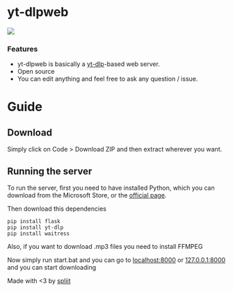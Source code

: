 # yt-dlpweb

![](https://repository-images.githubusercontent.com/307260205/b6a8d716-9c7b-40ec-bc44-6422d8b741a0)

### Features

- yt-dlpweb is basically a [yt-dlp](https://github.com/yt-dlp/yt-dlp "yt-dlp source code")-based web server.
- Open source
- You can edit anything and feel free to ask any question / issue.

# Guide

## Download

Simply click on Code > Download ZIP and then extract wherever you want.

## Running the server

To run the server, first you need to have installed Python, which you can download from the Microsoft Store, or the [official page](https://www.python.org/downloads/).

Then download this dependencies

    pip install flask
    pip install yt-dlp
	pip install waitress

Also, if you want to download .mp3 files you need to install FFMPEG

Now simply run start.bat and you can go to [localhost:8000](localhost:8000) or [127.0.0.1:8000](127.0.0.1:8000) and you can start downloading

Made with <3 by [spliit](https://github.com/spliitbtw)